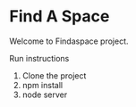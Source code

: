 Find A Space
==========


Welcome to Findaspace project.

Run instructions


1. Clone the project
2. npm install
3. node server
